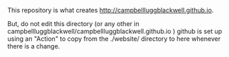 This repository is what creates http://campbellluggblackwell.github.io.

But, do not edit this directory (or any other in campbellluggblackwell/campbellluggblackwell.github.io )
github is set up using an "Action" to copy from the ./website/ directory to here whenever there is a change.
